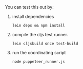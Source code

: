 You can test this out by:

1) install dependencies

    `lein deps && npm install`

2) compile the cljs test runner.

     `lein cljsbuild once test-build`
	 
3) run the coordinating script

    `node puppeteer_runner.js`
